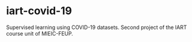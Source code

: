 # iart-covid-19
Supervised learning using COVID-19 datasets. Second project of the IART course unit of MIEIC-FEUP.
